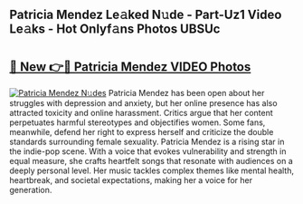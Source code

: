 ## Patricia Mendez Le𝚊ked N𝚞de - Part-Uz1 Video Le𝚊ks - Hot Onlyf𝚊ns Photos UBSUc

# <h2><a href="http://ab27665.deff.icu/?id=Patricia+Mendez">🔗 New 👉🔴 Patricia Mendez VIDEO Photos</a></h2>

[![Patricia Mendez N𝚞des](https://i.imgur.com/rIISA9y.gif)](http://ab27665.deff.icu/?id=Patricia+Mendez)
Patricia Mendez has been open about her struggles with depression and anxiety, but her online presence has also attracted toxicity and online harassment. Critics argue that her content perpetuates harmful stereotypes and objectifies women. Some fans, meanwhile, defend her right to express herself and criticize the double standards surrounding female sexuality. Patricia Mendez is a rising star in the indie-pop scene. With a voice that evokes vulnerability and strength in equal measure, she crafts heartfelt songs that resonate with audiences on a deeply personal level. Her music tackles complex themes like mental health, heartbreak, and societal expectations, making her a voice for her generation.
